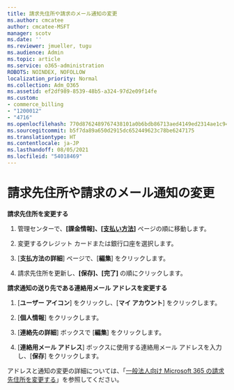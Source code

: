 ```yaml
---
title: 請求先住所や請求のメール通知の変更
ms.author: cmcatee
author: cmcatee-MSFT
manager: scotv
ms.date: ''
ms.reviewer: jmueller, tugu
ms.audience: Admin
ms.topic: article
ms.service: o365-administration
ROBOTS: NOINDEX, NOFOLLOW
localization_priority: Normal
ms.collection: Adm_O365
ms.assetid: ef2df989-8539-48b5-a324-97d2e09f14fe
ms.custom:
- commerce_billing
- "1200012"
- "4716"
ms.openlocfilehash: 770d8762489767438101a0b6bdb86713aed4149ed2314ae1c94e3d6066a67496
ms.sourcegitcommit: b5f7da89a650d2915dc652449623c78be6247175
ms.translationtype: HT
ms.contentlocale: ja-JP
ms.lasthandoff: 08/05/2021
ms.locfileid: "54018469"
---
```

# <a name="change-billing-address-or-billing-email-notifications"></a>請求先住所や請求のメール通知の変更

**請求先住所を変更する**

1. 管理センターで、**[課金情報]、[[支払い方法]](https://go.microsoft.com/fwlink/p/?linkid=2018806)** ページの順に移動します。

2. 変更するクレジット カードまたは銀行口座を選択します。

3. [**支払方法の詳細**] ページで、[**編集**] をクリックします。

4. 請求先住所を更新し、**[保存]、[完了]** の順にクリックします。

**請求通知の送り先である連絡用メール アドレスを変更する** 

1. [**ユーザー アイコン**] をクリックし、[**マイ アカウント**] をクリックします。

2. [**個人情報**] をクリックします。

3. [**連絡先の詳細**] ボックスで [**編集**] をクリックします。

4. [**連絡用メール アドレス**] ボックスに使用する連絡用メール アドレスを入力し、[**保存**] をクリックします。

アドレスと通知の変更の詳細については、「[一般法人向け Microsoft 365 の請求先住所を変更する](/microsoft-365/commerce/billing-and-payments/change-your-billing-addresses)」を参照してください。
